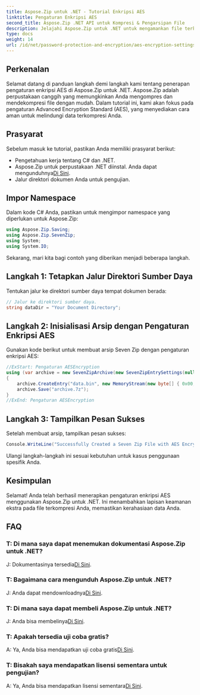 ```yaml
---
title: Aspose.Zip untuk .NET - Tutorial Enkripsi AES
linktitle: Pengaturan Enkripsi AES
second_title: Aspose.Zip .NET API untuk Kompresi & Pengarsipan File
description: Jelajahi Aspose.Zip untuk .NET untuk mengamankan file terkompresi Anda dengan enkripsi AES. Unduh sekarang untuk perlindungan data yang efisien.
type: docs
weight: 14
url: /id/net/password-protection-and-encryption/aes-encryption-settings/
---
```


## Perkenalan

Selamat datang di panduan langkah demi langkah kami tentang penerapan pengaturan enkripsi AES di Aspose.Zip untuk .NET. Aspose.Zip adalah perpustakaan canggih yang memungkinkan Anda mengompres dan mendekompresi file dengan mudah. Dalam tutorial ini, kami akan fokus pada pengaturan Advanced Encryption Standard (AES), yang menyediakan cara aman untuk melindungi data terkompresi Anda.

## Prasyarat

Sebelum masuk ke tutorial, pastikan Anda memiliki prasyarat berikut:

- Pengetahuan kerja tentang C# dan .NET.
-  Aspose.Zip untuk perpustakaan .NET diinstal. Anda dapat mengunduhnya[Di Sini](https://releases.aspose.com/zip/net/).
- Jalur direktori dokumen Anda untuk pengujian.

## Impor Namespace

Dalam kode C# Anda, pastikan untuk mengimpor namespace yang diperlukan untuk Aspose.Zip:

```csharp
using Aspose.Zip.Saving;
using Aspose.Zip.SevenZip;
using System;
using System.IO;
```

Sekarang, mari kita bagi contoh yang diberikan menjadi beberapa langkah.

## Langkah 1: Tetapkan Jalur Direktori Sumber Daya

Tentukan jalur ke direktori sumber daya tempat dokumen berada:

```csharp
// Jalur ke direktori sumber daya.
string dataDir = "Your Document Directory";
```

## Langkah 2: Inisialisasi Arsip dengan Pengaturan Enkripsi AES

Gunakan kode berikut untuk membuat arsip Seven Zip dengan pengaturan enkripsi AES:

```csharp
//ExStart: Pengaturan AESEncryption
using (var archive = new SevenZipArchive(new SevenZipEntrySettings(null, new SevenZipAESEncryptionSettings("p@s$"))))
{
    archive.CreateEntry("data.bin", new MemoryStream(new byte[] { 0x00, 0xFF }));
    archive.Save("archive.7z");
}
//ExEnd: Pengaturan AESEncryption
```

## Langkah 3: Tampilkan Pesan Sukses

Setelah membuat arsip, tampilkan pesan sukses:

```csharp
Console.WriteLine("Successfully Created a Seven Zip File with AES Encryption Settings");
```

Ulangi langkah-langkah ini sesuai kebutuhan untuk kasus penggunaan spesifik Anda.

## Kesimpulan

Selamat! Anda telah berhasil menerapkan pengaturan enkripsi AES menggunakan Aspose.Zip untuk .NET. Ini menambahkan lapisan keamanan ekstra pada file terkompresi Anda, memastikan kerahasiaan data Anda.

## FAQ

### T: Di mana saya dapat menemukan dokumentasi Aspose.Zip untuk .NET?
 J: Dokumentasinya tersedia[Di Sini](https://reference.aspose.com/zip/net/).

### T: Bagaimana cara mengunduh Aspose.Zip untuk .NET?
 J: Anda dapat mendownloadnya[Di Sini](https://releases.aspose.com/zip/net/).

### T: Di mana saya dapat membeli Aspose.Zip untuk .NET?
 J: Anda bisa membelinya[Di Sini](https://purchase.aspose.com/buy).

### T: Apakah tersedia uji coba gratis?
 A: Ya, Anda bisa mendapatkan uji coba gratis[Di Sini](https://releases.aspose.com/).

### T: Bisakah saya mendapatkan lisensi sementara untuk pengujian?
 A: Ya, Anda bisa mendapatkan lisensi sementara[Di Sini](https://purchase.aspose.com/temporary-license/).

